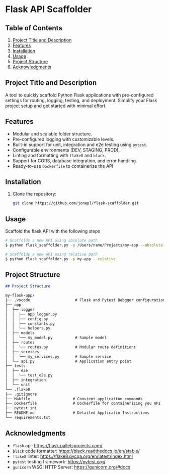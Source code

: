 # Flask API Scaffolder

## Table of Contents
1. [Project Title and Description](#project-title-and-description)  
2. [Features](#features)  
3. [Installation](#installation)  
4. [Usage](#usage)  
5. [Project Structure](#project-structure)  
6. [Acknowledgments](#acknowledgments)


## Project Title and Description
A tool to quickly scaffold Python Flask applications with pre-configured settings for routing, logging, testing, and deployment. Simplify your Flask project setup and get started with minimal effort.

## Features
- Modular and scalable folder structure.
- Pre-configured logging with customizable levels.
- Built-in support for unit, integration and e2e testing using `pytest`.
- Configurable environments (DEV, STAGING, PROD).
- Linting and formatting with `flake8` and `black`.
- Support for CORS, database integration, and error handling.
- Ready-to-use `Dockerfile` to containerize the API


## Installation
1. Clone the repository:
   ```bash
   git clone https://github.com/jonepl/flask-scaffolder.git
   ```

## Usage
Scaffold the flask API with the following steps

```bash
# Scaffolds a new API using absolute path
$ python flask_scaffolder.py -p /Users/name/Projects/my-app --absolute

# Scaffolds a new API using relative path
$ python flask_scaffolder.py -p my-app --relative
```

## Project Structure

```markdown
## Project Structure

my-flask-app/
├── .vscode                    # Flask and Pytest Debgger configuration
├── app
│  ├── logger
│  │  ├── app_logger.py        
│  │  ├── config.py
│  │  ├── constants.py
│  │  └── helpers.py
│  ├── models
│  │  └── my_model.py          # Sample model
│  ├── routes
│  │  └── routes.py            # Modular route definitions
│  ├── services
│  │  └── my_services.py       # Sample service
│  └── api.py                  # Application entry point
├── tests
│  ├── e2e
│  │  └── test_e2e.py
│  ├── integration
│  └── unit
└── .flake8
├── .gitignore
├── Makfile                   # Convient applicaiton commands
├── Dockerfile                # Dockerfile for containerizing you API
├── pytest.ini
├── README.md                 # Detailed Applicatio Instructions 
└── requirements.txt
```

## Acknowledgments

- `flask` api: https://flask.palletsprojects.com/
- `black` code formatter: https://black.readthedocs.io/en/stable/
- `flake8` linter: https://flake8.pycqa.org/en/latest/index.html
- `pytest` testing framework: https://pytest.org/
- `gunicorn` WSGI HTTP Server: https://gunicorn.org/#docs
